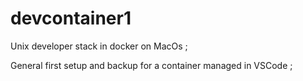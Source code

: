 # devcontainer1
Unix developer stack in docker on MacOs ;

General first setup and backup for a container managed in VSCode ;
